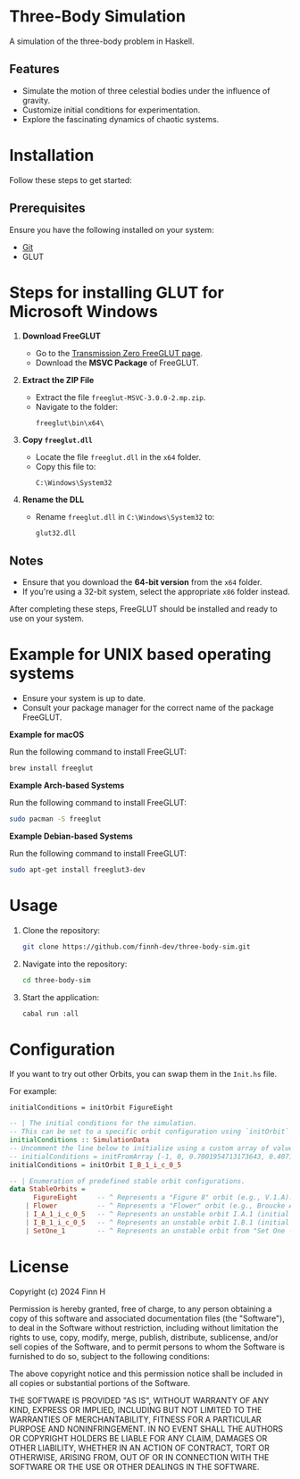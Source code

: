# Three-Body Simulation  

A simulation of the three-body problem in Haskell.  

## Features  
- Simulate the motion of three celestial bodies under the influence of gravity.  
- Customize initial conditions for experimentation.  
- Explore the fascinating dynamics of chaotic systems.  

# Installation  

Follow these steps to get started:  

## Prerequisites  
Ensure you have the following installed on your system:  
- [Git](https://git-scm.com/)
- GLUT

# Steps for installing GLUT for Microsoft Windows

1. **Download FreeGLUT**  
   - Go to the [Transmission Zero FreeGLUT page](http://www.transmissionzero.co.uk/software/freeglut-devel/).
   - Download the **MSVC Package** of FreeGLUT.

2. **Extract the ZIP File**  
   - Extract the file `freeglut-MSVC-3.0.0-2.mp.zip`.
   - Navigate to the folder:  
     ```
     freeglut\bin\x64\
     ```
3. **Copy `freeglut.dll`**  
   - Locate the file `freeglut.dll` in the `x64` folder.
   - Copy this file to:  
     ```
     C:\Windows\System32
     ```
4. **Rename the DLL**  
   - Rename `freeglut.dll` in `C:\Windows\System32` to:  
     ```
     glut32.dll
     ```
## Notes
- Ensure that you download the **64-bit version** from the `x64` folder.  
- If you're using a 32-bit system, select the appropriate `x86` folder instead.

After completing these steps, FreeGLUT should be installed and ready to use on your system.

# Example for UNIX based operating systems
- Ensure your system is up to date.
- Consult your package manager for the correct name of the package FreeGLUT.

**Example for macOS**

Run the following command to install FreeGLUT:
```bash
brew install freeglut
```
  
 **Example Arch-based Systems**

   Run the following command to install FreeGLUT:
   ```bash
   sudo pacman -S freeglut
   ```
 **Example Debian-based Systems**  
 
   Run the following command to install FreeGLUT:  
   ```bash
   sudo apt-get install freeglut3-dev
   ```
# Usage  
1. Clone the repository:  
   ```bash  
   git clone https://github.com/finnh-dev/three-body-sim.git  
2. Navigate into the repository:
   ```bash
   cd three-body-sim
4. Start the application:
   ```bash
   cabal run :all
# Configuration
If you want to try out other Orbits, you can swap them in the `Init.hs` file.

For example:

`initialConditions = initOrbit FigureEight`

```hs
-- | The initial conditions for the simulation.
-- This can be set to a specific orbit configuration using `initOrbit` or customized directly.
initialConditions :: SimulationData
-- Uncomment the line below to initialize using a custom array of values.
-- initialConditions = initFromArray [-1, 0, 0.7001954713173643, 0.4071718530521058, 1, 0, 0.7001954713173643, 0.4071718530521058, 0, 0, -1.4003909426347285, -0.8143437061042116] (1 / gConst, 1 / gConst, 1 / gConst)
initialConditions = initOrbit I_B_1_i_c_0_5

-- | Enumeration of predefined stable orbit configurations.
data StableOrbits =
      FigureEight     -- ^ Represents a "Figure 8" orbit (e.g., V.1.A).
    | Flower          -- ^ Represents a "Flower" orbit (e.g., Broucke A2).
    | I_A_1_i_c_0_5   -- ^ Represents an unstable orbit I.A.1 (initial condition 0.5).
    | I_B_1_i_c_0_5   -- ^ Represents an unstable orbit I.B.1 (initial condition 0.5).
    | SetOne_1        -- ^ Represents an unstable orbit from "Set One -> 1".
```


# License
Copyright (c) 2024 Finn H

Permission is hereby granted, free of charge, to any person obtaining
a copy of this software and associated documentation files (the
"Software"), to deal in the Software without restriction, including
without limitation the rights to use, copy, modify, merge, publish,
distribute, sublicense, and/or sell copies of the Software, and to
permit persons to whom the Software is furnished to do so, subject to
the following conditions:

The above copyright notice and this permission notice shall be included
in all copies or substantial portions of the Software.

THE SOFTWARE IS PROVIDED "AS IS", WITHOUT WARRANTY OF ANY KIND,
EXPRESS OR IMPLIED, INCLUDING BUT NOT LIMITED TO THE WARRANTIES OF
MERCHANTABILITY, FITNESS FOR A PARTICULAR PURPOSE AND NONINFRINGEMENT.
IN NO EVENT SHALL THE AUTHORS OR COPYRIGHT HOLDERS BE LIABLE FOR ANY
CLAIM, DAMAGES OR OTHER LIABILITY, WHETHER IN AN ACTION OF CONTRACT,
TORT OR OTHERWISE, ARISING FROM, OUT OF OR IN CONNECTION WITH THE
SOFTWARE OR THE USE OR OTHER DEALINGS IN THE SOFTWARE.
